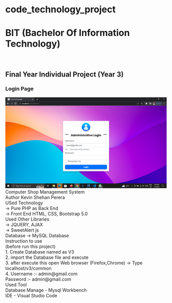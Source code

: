 # code_technology_project

<h1>BIT (Bachelor Of Information Technology) </h1>
<br/>
<h2> Final Year Individual Project (Year 3) </h2>

<h3>Login Page</h3>
<img src="image-1.png" />

<div>
Computer Shop Management System <br/>
Author Kevin Shehan Perera <br/>
USed Technology  <br/>
    -> Pure PHP as Back End <br/>
    -> Front End HTML, CSS, Bootstrap 5.0 <br/>
</div>

<div>
Used Other Libraries <br/>
    -> JQUERY, AJAX <br/>
    -> SweetAlert js <br/>
</div>

<div>
Database
    -> MySQL Database

</div>

<div>
Instruction to use <br/>
(before run this project) <br/>
    1. Create Database named as V3  <br/>
    2. import the Database file and execute  <br/>
    3. after execute this open Web browser (Firefox,Chrome) -> Type  <br/>
        localhost/v3/common  <br/>
    4. Username :- admin@gmail.com  <br/> 
       Password :- admin@gmail.com <br/>
</div>


<div>
Used Tool <br/>
Database Manage - Mysql Workbench <br/>
IDE - Visual Studio Code  <br/>
</div>
